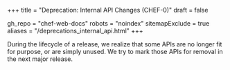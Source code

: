 +++
title = "Deprecation: Internal API Changes (CHEF-0)"
draft = false

gh_repo = "chef-web-docs"
robots = "noindex"
sitemapExclude = true
aliases = "/deprecations_internal_api.html"
+++

During the lifecycle of a release, we realize that some APIs are no
longer fit for purpose, or are simply unused. We try to mark those APIs
for removal in the next major release.
